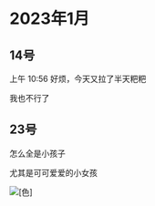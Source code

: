 # 2023年1月

<script setup lang="ts">
import { QTagColors } from 'fake-qq-ui';

</script>

## 14号

<q-window title="我的世界话题群">

<q-tip>上午 10:56</q-tip>
<q-text name="纯情男高" tag="LV100 咸鱼" :tag-color="QTagColors.blue"
avatar="https://q2.qlogo.cn/headimg_dl?dst_uin=2939004685&spec=100" >好烦，今天又拉了半天粑粑</q-text>

<q-image name="雪碧" tag="LV100 猫猫" :tag-color="QTagColors.purple"
avatar="https://q2.qlogo.cn/headimg_dl?dst_uin=488741813&spec=100" src="/img/2023-1-14-1.jpg">我也不行了</q-image>

</q-window>

## 23号

<q-window title="我的世界话题群">

<q-text name="shangchendong" tag="LV100 华南第一舔狗" :tag-color="QTagColors.purple"
avatar="https://q2.qlogo.cn/headimg_dl?dst_uin=2860986565&spec=100" >怎么全是小孩子</q-text>

<q-text name="shangchendong" tag="LV100 华南第一舔狗" :tag-color="QTagColors.purple"
avatar="https://q2.qlogo.cn/headimg_dl?dst_uin=2860986565&spec=100" >尤其是可可爱爱的小女孩</q-text>

<q-text name="shangchendong" tag="LV100 华南第一舔狗" :tag-color="QTagColors.purple"
avatar="https://q2.qlogo.cn/headimg_dl?dst_uin=2860986565&spec=100" ><img alt="[色]" class="face" src="/img/face/色.png">
</q-text>


</q-window>

